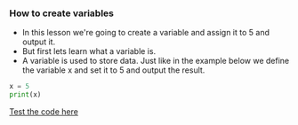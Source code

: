 ### How to create variables

* In this lesson we're going to create a variable and assign it to 5 and output it.
* But first lets learn what a variable is.
* A variable is used to store data. Just like in the example below we define the variable x and set it to 5 and output the result.
```python
x = 5
print(x)
```
[Test the code here](https://onlinegdb.com)

